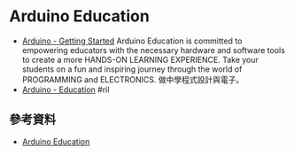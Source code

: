 # Arduino Education

  - [Arduino \- Getting Started](https://www.arduino.cc/en/Guide/HomePage) Arduino Education is committed to empowering educators with the necessary hardware and software tools to create a more HANDS-ON LEARNING EXPERIENCE. Take your students on a fun and inspiring journey through the world of PROGRAMMING and ELECTRONICS. 做中學程式設計與電子。
  - [Arduino \- Education](https://www.arduino.cc/en/Main/Education) #ril

## 參考資料

  - [Arduino Education](https://www.arduino.cc/en/Main/Education)
